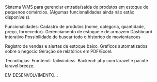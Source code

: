 Sistema WMS para gerenciar entrada/saída de produtos em estoque de pequenos comércios.
(Algumas funcionalidades ainda não estão disponíveis).

Funcionalidades:
Cadastro de produtos (nome, categoria, quantidade, preço, fornecedor).
Gerenciamento de estoque e de armazem
Dashboard interativo
Possibilidade de buscar todo o historico de movientacoes

Registro de vendas e alertas de estoque baixo.
Graficos automatizados sobre o negocio
Geração de relatórios em PDF/Excel.

Tecnologias:
Frontend: Tailwindcss.
Backend: php com laravel e pacote laravel breeze.

EM DESENVOLVIMENTO...
